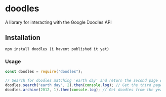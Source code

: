 # doodles
A library for interacting with the Google Doodles API

## Installation
```npm install doodles (i havent published it yet)```

### Usage
```js
const doodles = require("doodles");

// Search for doodles matching 'earth day' and return the second page of results, if the 'page' param is not included, it defaults to page one.
doodles.search("earth day", 2).then(console.log); // Get the third page (If you're confused, remember, arrays start at 0)
doodles.archive(2012, 1).then(console.log); // Get doodles from the year 2012 in the month of January
```
